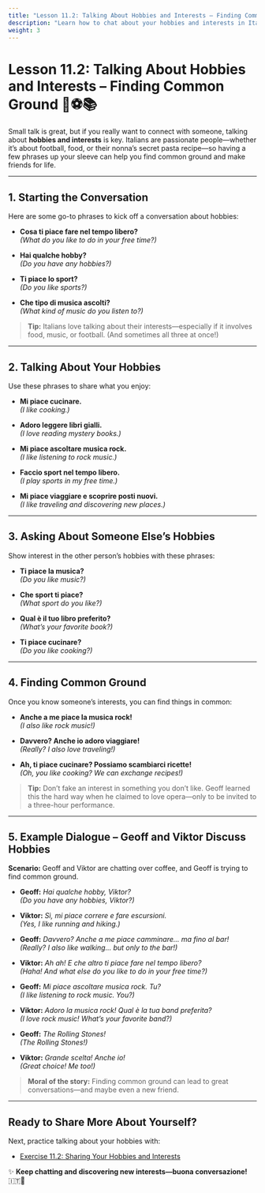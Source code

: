 ```yaml
---
title: "Lesson 11.2: Talking About Hobbies and Interests – Finding Common Ground"
description: "Learn how to chat about your hobbies and interests in Italian—and maybe discover some new ones!"
weight: 3
---
```


# Lesson 11.2: Talking About Hobbies and Interests – Finding Common Ground 🎨⚽📚

Small talk is great, but if you really want to connect with someone, talking about **hobbies and interests** is key. Italians are passionate people—whether it’s about football, food, or their nonna’s secret pasta recipe—so having a few phrases up your sleeve can help you find common ground and make friends for life.

---

## 1. Starting the Conversation

Here are some go-to phrases to kick off a conversation about hobbies:

- **Cosa ti piace fare nel tempo libero?**  
  *(What do you like to do in your free time?)*

- **Hai qualche hobby?**  
  *(Do you have any hobbies?)*

- **Ti piace lo sport?**  
  *(Do you like sports?)*

- **Che tipo di musica ascolti?**  
  *(What kind of music do you listen to?)*

> **Tip:** Italians love talking about their interests—especially if it involves food, music, or football. (And sometimes all three at once!)

---

## 2. Talking About Your Hobbies

Use these phrases to share what you enjoy:

- **Mi piace cucinare.**  
  *(I like cooking.)*

- **Adoro leggere libri gialli.**  
  *(I love reading mystery books.)*

- **Mi piace ascoltare musica rock.**  
  *(I like listening to rock music.)*

- **Faccio sport nel tempo libero.**  
  *(I play sports in my free time.)*

- **Mi piace viaggiare e scoprire posti nuovi.**  
  *(I like traveling and discovering new places.)*

---

## 3. Asking About Someone Else’s Hobbies

Show interest in the other person’s hobbies with these phrases:

- **Ti piace la musica?**  
  *(Do you like music?)*

- **Che sport ti piace?**  
  *(What sport do you like?)*

- **Qual è il tuo libro preferito?**  
  *(What’s your favorite book?)*

- **Ti piace cucinare?**  
  *(Do you like cooking?)*

---

## 4. Finding Common Ground

Once you know someone’s interests, you can find things in common:

- **Anche a me piace la musica rock!**  
  *(I also like rock music!)*

- **Davvero? Anche io adoro viaggiare!**  
  *(Really? I also love traveling!)*

- **Ah, ti piace cucinare? Possiamo scambiarci ricette!**  
  *(Oh, you like cooking? We can exchange recipes!)*

> **Tip:** Don’t fake an interest in something you don’t like. Geoff learned this the hard way when he claimed to love opera—only to be invited to a three-hour performance.

---

## 5. Example Dialogue – Geoff and Viktor Discuss Hobbies

**Scenario:** Geoff and Viktor are chatting over coffee, and Geoff is trying to find common ground.

- **Geoff:** *Hai qualche hobby, Viktor?*  
  *(Do you have any hobbies, Viktor?)*

- **Viktor:** *Sì, mi piace correre e fare escursioni.*  
  *(Yes, I like running and hiking.)*

- **Geoff:** *Davvero? Anche a me piace camminare... ma fino al bar!*  
  *(Really? I also like walking... but only to the bar!)*

- **Viktor:** *Ah ah! E che altro ti piace fare nel tempo libero?*  
  *(Haha! And what else do you like to do in your free time?)*

- **Geoff:** *Mi piace ascoltare musica rock. Tu?*  
  *(I like listening to rock music. You?)*

- **Viktor:** *Adoro la musica rock! Qual è la tua band preferita?*  
  *(I love rock music! What’s your favorite band?)*

- **Geoff:** *The Rolling Stones!*  
  *(The Rolling Stones!)*

- **Viktor:** *Grande scelta! Anche io!*  
  *(Great choice! Me too!)*

> **Moral of the story:** Finding common ground can lead to great conversations—and maybe even a new friend.

---

## Ready to Share More About Yourself?

Next, practice talking about your hobbies with:

- [Exercise 11.2: Sharing Your Hobbies and Interests](../exercise11.2/)

✨ **Keep chatting and discovering new interests—buona conversazione!** 🇮🇹🎉
